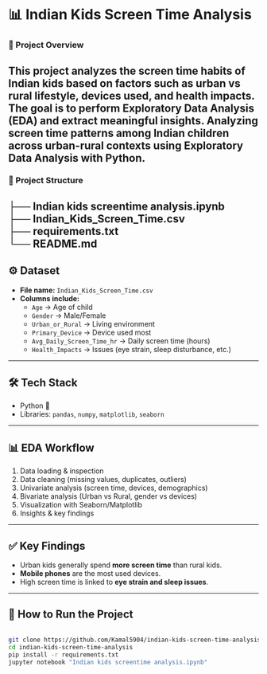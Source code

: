 # 📊 Indian Kids Screen Time Analysis  

### 📌 Project Overview  
This project analyzes the **screen time habits of Indian kids** based on factors such as **urban vs rural lifestyle, devices used, and health impacts**.  
The goal is to perform **Exploratory Data Analysis (EDA)** and extract meaningful insights.
Analyzing screen time patterns among Indian children across urban-rural contexts using Exploratory Data Analysis with Python.
---
### 📂 Project Structure
├── Indian kids screentime analysis.ipynb  
├── Indian_Kids_Screen_Time.csv  
├── requirements.txt  
└── README.md  
---

## ⚙️ Dataset  
- **File name:** `Indian_Kids_Screen_Time.csv`  
- **Columns include:**  
  - `Age` → Age of child  
  - `Gender` → Male/Female  
  - `Urban_or_Rural` → Living environment  
  - `Primary_Device` → Device used most  
  - `Avg_Daily_Screen_Time_hr` → Daily screen time (hours)  
  - `Health_Impacts` → Issues (eye strain, sleep disturbance, etc.)  

---

## 🛠️ Tech Stack  
- Python 🐍  
- Libraries: `pandas`, `numpy`, `matplotlib`, `seaborn`  

---

## 📊 EDA Workflow  
1. Data loading & inspection  
2. Data cleaning (missing values, duplicates, outliers)  
3. Univariate analysis (screen time, devices, demographics)  
4. Bivariate analysis (Urban vs Rural, gender vs devices)  
5. Visualization with Seaborn/Matplotlib  
6. Insights & key findings  

---

## ✅ Key Findings  
- Urban kids generally spend **more screen time** than rural kids.  
- **Mobile phones** are the most used devices.  
- High screen time is linked to **eye strain and sleep issues**.  

---

## 🚀 How to Run the Project  
```bash

git clone https://github.com/Kamal5904/indian-kids-screen-time-analysis.git
cd indian-kids-screen-time-analysis
pip install -r requirements.txt
jupyter notebook "Indian kids screentime analysis.ipynb"

